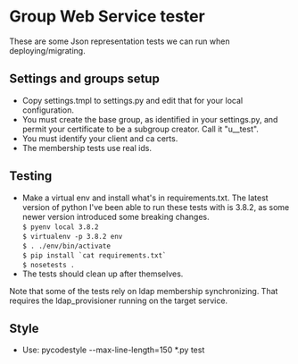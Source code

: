 # Group Web Service tester
These are some Json representation tests we can run when deploying/migrating.

## Settings and groups setup
* Copy settings.tmpl to settings.py and edit that for your local configuration.
* You must create the base group, as identified in your settings.py, and permit your certificate to be a subgroup creator.  Call it "u\_<yournetid>_test".
* You must identify your client and ca certs.
* The membership tests use real ids.

## Testing

* Make a virtual env and install what's in requirements.txt. The latest version of python I've been able to run these tests with is 3.8.2, as some newer version introduced some breaking changes.<br>
`$ pyenv local 3.8.2`<br>
`$ virtualenv -p 3.8.2 env`<br>
`$ . ./env/bin/activate`<br>
``$ pip install `cat requirements.txt` ``<br>
`$ nosetests .`<br>
* The tests should clean up after themselves.

Note that some of the tests rely on ldap membership synchronizing.  That requires the ldap_provisioner running on the target service.

## Style

* Use: pycodestyle --max-line-length=150  *.py test


